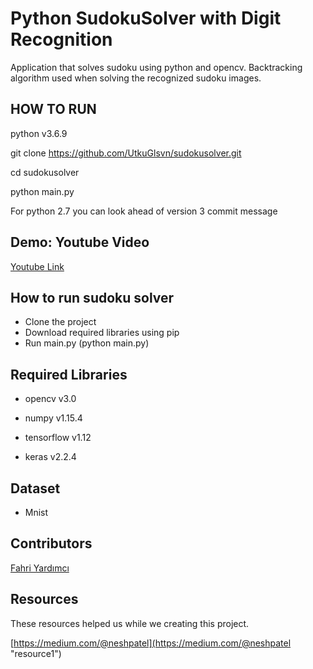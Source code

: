 # Python SudokuSolver with Digit Recognition 

Application that solves sudoku using python and opencv. Backtracking algorithm used when solving the recognized sudoku images.

## HOW TO RUN
python v3.6.9

git clone https://github.com/UtkuGlsvn/sudokusolver.git

cd sudokusolver

python main.py

For python 2.7 you can look ahead of version 3 commit message

## Demo: Youtube Video

[Youtube Link](https://www.youtube.com/watch?v=vAqjE539V70&feature=youtu.be)

## How to run sudoku solver
* Clone the project
* Download required libraries using pip
* Run main.py (python main.py)

## Required Libraries

* opencv v3.0

* numpy v1.15.4

* tensorflow v1.12

* keras v2.2.4


## Dataset

* Mnist

## Contributors
[Fahri Yardımcı](https://github.com/ffahri)


## Resources
These resources helped us while we creating this project.

[https://medium.com/@neshpatel](https://medium.com/@neshpatel "resource1")
